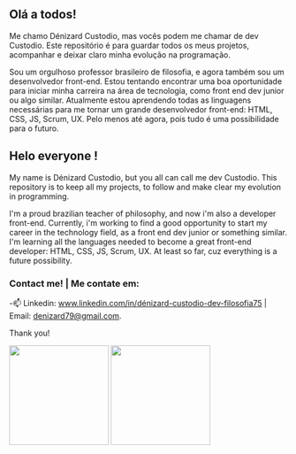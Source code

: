 ## Olá a todos!

Me chamo Dénizard Custodio, mas vocês podem me chamar de dev Custodio. Este repositório é para guardar todos os meus projetos, acompanhar e deixar claro minha evolução na programação.

Sou um orgulhoso professor brasileiro de filosofia, e agora também sou um desenvolvedor front-end.
Estou tentando encontrar uma boa oportunidade para iniciar minha carreira na área de tecnologia, como front end dev junior ou algo similar.
Atualmente estou aprendendo todas as linguagens necessárias para me tornar um grande desenvolvedor front-end: HTML, CSS, JS, Scrum, UX. Pelo menos até agora, pois tudo é uma possibilidade para o futuro.


## Helo everyone !
My name is Dénizard Custodio, but you all can call me dev Custodio. This repository is to keep all my projects, to follow and make clear my evolution in programming.

I'm a proud brazilian teacher of philosophy, and now i'm also a developer front-end. 
Currently, i'm working to find a good opportunity to start my career in the technology field, as a front end dev junior or something similar.
I'm learning all the languages needed to become a great front-end developer: HTML, CSS, JS, Scrum, UX. At least so far, cuz everything is a future possibility.

### Contact me! | Me contate em:
-📫 Linkedin: www.linkedin.com/in/dénizard-custodio-dev-filosofia75 | Email: denizard79@gmail.com. 

Thank you!

<div>
 <img height="180em" src="https://github-readme-stats.vercel.app/api?username=DevCustodio&show_icons=true&theme=midnight-purple"/>
 <img height="180em" src="https://github-readme-stats.vercel.app/api/top-langs/?username=DevCustodio&layout=compact&theme=midnight-purple"/>
</div>
